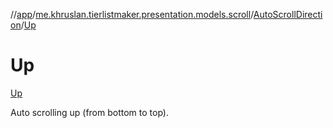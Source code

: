 //[app](../../../../index.md)/[me.khruslan.tierlistmaker.presentation.models.scroll](../../index.md)/[AutoScrollDirection](../index.md)/[Up](index.md)

# Up

[Up](index.md)

Auto scrolling up (from bottom to top).
